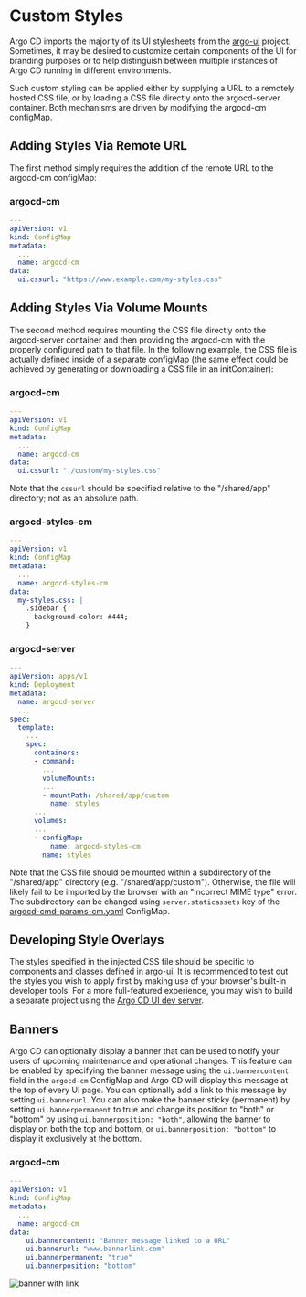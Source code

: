 # Custom Styles

Argo CD imports the majority of its UI stylesheets from the [argo-ui](https://github.com/argoproj/argo-ui) project.
Sometimes, it may be desired to customize certain components of the UI for branding purposes or to
help distinguish between multiple instances of Argo CD running in different environments.

Such custom styling can be applied either by supplying a URL to a remotely hosted CSS file, or by 
loading a CSS file directly onto the argocd-server container.  Both mechanisms are driven by modifying
the argocd-cm configMap.

## Adding Styles Via Remote URL

The first method simply requires the addition of the remote URL to the argocd-cm configMap:

### argocd-cm
```yaml
---
apiVersion: v1
kind: ConfigMap
metadata:
  ...
  name: argocd-cm
data:
  ui.cssurl: "https://www.example.com/my-styles.css"
```

## Adding Styles Via Volume Mounts

The second method requires mounting the CSS file directly onto the argocd-server container and then
providing the argocd-cm with the properly configured path to that file.  In the following example,
the CSS file is actually defined inside of a separate configMap (the same effect could be achieved
by generating or downloading a CSS file in an initContainer):

### argocd-cm
```yaml
---
apiVersion: v1
kind: ConfigMap
metadata:
  ...
  name: argocd-cm
data:
  ui.cssurl: "./custom/my-styles.css"
```

Note that the `cssurl` should be specified relative to the "/shared/app" directory; 
not as an absolute path.

### argocd-styles-cm
```yaml
---
apiVersion: v1
kind: ConfigMap
metadata:
  ...
  name: argocd-styles-cm
data:
  my-styles.css: |
    .sidebar {
      background-color: #444;
    }
```

### argocd-server
```yaml
---
apiVersion: apps/v1
kind: Deployment
metadata:
  name: argocd-server
  ...
spec:
  template:
    ...
    spec:
      containers:
      - command:
        ...
        volumeMounts:
        ...
        - mountPath: /shared/app/custom
          name: styles
      ...
      volumes:
      ...
      - configMap:
          name: argocd-styles-cm
        name: styles
```

Note that the CSS file should be mounted within a subdirectory of the "/shared/app" directory
(e.g. "/shared/app/custom").  Otherwise, the file will likely fail to be imported by the browser with an
"incorrect MIME type" error. The subdirectory can be changed using `server.staticassets` key of the
[argocd-cmd-params-cm.yaml](./argocd-cmd-params-cm.yaml) ConfigMap.

## Developing Style Overlays
The styles specified in the injected CSS file should be specific to components and classes defined in [argo-ui](https://github.com/argoproj/argo-ui).
It is recommended to test out the styles you wish to apply first by making use of your browser's built-in developer tools.  For a more full-featured
experience, you may wish to build a separate project using the [Argo CD UI dev server](https://webpack.js.org/configuration/dev-server/).

## Banners

Argo CD can optionally display a banner that can be used to notify your users of upcoming maintenance and operational changes. This feature can be enabled by specifying the banner message using the `ui.bannercontent` field in the `argocd-cm` ConfigMap and Argo CD will display this message at the top of every UI page. You can optionally add a link to this message by setting `ui.bannerurl`. You can also make the banner sticky (permanent) by setting `ui.bannerpermanent` to true and change its position to "both" or "bottom" by using `ui.bannerposition: "both"`, allowing the banner to display on both the top and bottom, or `ui.bannerposition: "bottom"` to display it exclusively at the bottom.

### argocd-cm
```yaml
---
apiVersion: v1
kind: ConfigMap
metadata:
  ...
  name: argocd-cm
data:
    ui.bannercontent: "Banner message linked to a URL"
    ui.bannerurl: "www.bannerlink.com"
    ui.bannerpermanent: "true"
    ui.bannerposition: "bottom"
```

![banner with link](../assets/banner.png)
